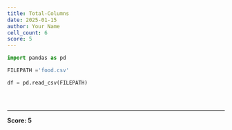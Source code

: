 ```yaml
---
title: Total-Columns
date: 2025-01-15
author: Your Name
cell_count: 6
score: 5
---
```


```python
import pandas as pd
```


```python
FILEPATH ='food.csv'
```


```python
df = pd.read_csv(FILEPATH)
```


```python

```


```python

```


```python

```


---
**Score: 5**
